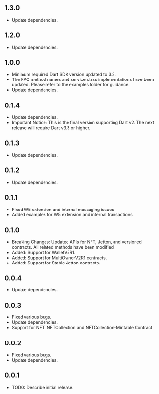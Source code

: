 ## 1.3.0

- Update dependencies.


## 1.2.0

- Update dependencies.


## 1.0.0

- Minimum required Dart SDK version updated to 3.3.
- The RPC method names and service class implementations have been updated. Please refer to the examples folder for guidance.
- Update dependencies.

## 0.1.4
- Update dependencies.
- Important Notice: This is the final version supporting Dart v2. The next release will require Dart v3.3 or higher.

## 0.1.3

- Update dependencies.

## 0.1.2

- Update dependencies.


## 0.1.1

- Fixed W5 extension and internal messaging issues
- Added examples for W5 extension and internal transactions

## 0.1.0

- Breaking Changes: Updated APIs for NFT, Jetton, and versioned contracts. All related methods have been modified.
- Added: Support for WalletV5R1.
- Added: Support for MultiOwnerV2R1 contracts.
- Added: Support for Stable Jetton contracts.

## 0.0.4

- Update dependencies.


## 0.0.3

- Fixed various bugs.
- Update dependencies.
- Support for NFT, NFTCollection and NFTCollection-Mintable Contract


## 0.0.2

- Fixed various bugs.
- Update dependencies.


## 0.0.1

* TODO: Describe initial release.
